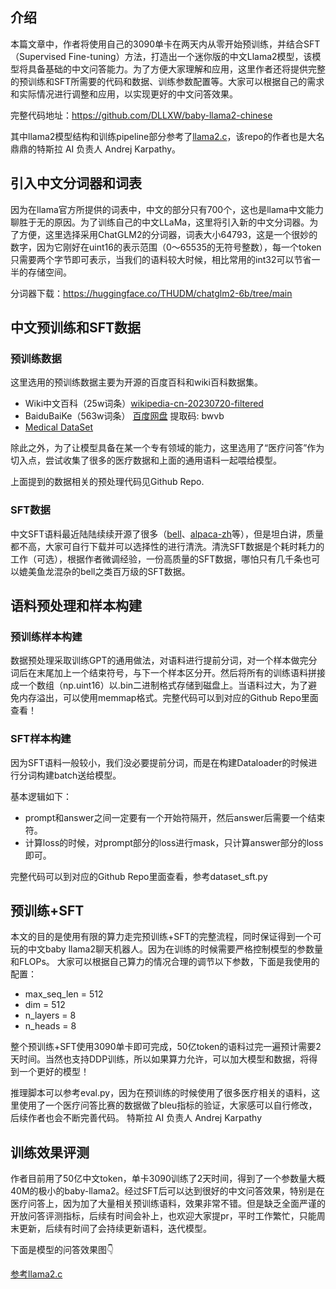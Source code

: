 

## 介绍

本篇文章中，作者将使用自己的3090单卡在两天内从零开始预训练，并结合SFT（Supervised Fine-tuning）方法，打造出一个迷你版的中文Llama2模型，该模型将具备基础的中文问答能力。为了方便大家理解和应用，这里作者还将提供完整的预训练和SFT所需要的代码和数据、训练参数配置等。大家可以根据自己的需求和实际情况进行调整和应用，以实现更好的中文问答效果。

完整代码地址：https://github.com/DLLXW/baby-llama2-chinese

其中llama2模型结构和训练pipeline部分参考了[llama2.c](https://github.com/karpathy/llama2.c)，该repo的作者也是大名鼎鼎的特斯拉 AI 负责人 Andrej Karpathy。

## 引入中文分词器和词表

因为在llama官方所提供的词表中，中文的部分只有700个，这也是llama中文能力聊胜于无的原因。为了训练自己的中文LLaMa，这里将引入新的中文分词器。为了方便，这里选择采用ChatGLM2的分词器，词表大小64793，这是一个很妙的数字，因为它刚好在uint16的表示范围（0～65535的无符号整数），每一个token只需要两个字节即可表示，当我们的语料较大时候，相比常用的int32可以节省一半的存储空间。

分词器下载：https://huggingface.co/THUDM/chatglm2-6b/tree/main

## 中文预训练和SFT数据

### 预训练数据
这里选用的预训练数据主要为开源的百度百科和wiki百科数据集。
- Wiki中文百科（25w词条）[wikipedia-cn-20230720-filtered](https://huggingface.co/datasets/pleisto/wikipedia-cn-20230720-filtered)
- BaiduBaiKe（563w词条）
[百度网盘](https://pan.baidu.com/s/1jIpCHnWLTNYabftavo3DVw?pwd=bwvb)
 提取码: bwvb
- [Medical DataSet](https://huggingface.co/datasets/shibing624/medical/tree/main)

除此之外，为了让模型具备在某一个专有领域的能力，这里选用了“医疗问答”作为切入点，尝试收集了很多的医疗数据和上面的通用语料一起喂给模型。

上面提到的数据相关的预处理代码见Github Repo.

### SFT数据
中文SFT语料最近陆陆续续开源了很多（[bell](https://huggingface.co/datasets/BelleGroup/train_1M_CN)、[alpaca-zh](https://huggingface.co/datasets/shibing624/alpaca-zh)等），但是坦白讲，质量都不高，大家可自行下载并可以选择性的进行清洗。清洗SFT数据是个耗时耗力的工作（可选），根据作者微调经验，一份高质量的SFT数据，哪怕只有几千条也可以媲美鱼龙混杂的bell之类百万级的SFT数据。

## 语料预处理和样本构建
### 预训练样本构建
数据预处理采取训练GPT的通用做法，对语料进行提前分词，对一个样本做完分词后在末尾加上一个结束符号，与下一个样本区分开。然后将所有的训练语料拼接成一个数组（np.uint16）以.bin二进制格式存储到磁盘上。当语料过大，为了避免内存溢出，可以使用memmap格式。完整代码可以到对应的Github Repo里面查看！

### SFT样本构建
因为SFT语料一般较小，我们没必要提前分词，而是在构建Dataloader的时候进行分词构建batch送给模型。

基本逻辑如下：
- prompt和answer之间一定要有一个开始符隔开，然后answer后需要一个结束符。
- 计算loss的时候，对prompt部分的loss进行mask，只计算answer部分的loss即可。

完整代码可以到对应的Github Repo里面查看，参考dataset_sft.py

## 预训练+SFT

本文的目的是使用有限的算力走完预训练+SFT的完整流程，同时保证得到一个可玩的中文baby llama2聊天机器人。因为在训练的时候需要严格控制模型的参数量和FLOPs。
大家可以根据自己算力的情况合理的调节以下参数，下面是我使用的配置：
- max_seq_len = 512
- dim = 512
- n_layers = 8
- n_heads = 8

整个预训练+SFT使用3090单卡即可完成，50亿token的语料过完一遍预计需要2天时间。当然也支持DDP训练，所以如果算力允许，可以加大模型和数据，将得到一个更好的模型！

推理脚本可以参考eval.py，因为在预训练的时候使用了很多医疗相关的语料，这里使用了一个医疗问答比赛的数据做了bleu指标的验证，大家感可以自行修改，后续作者也会不断完善代码。
特斯拉 AI 负责人 Andrej Karpathy 

## 训练效果评测
作者目前用了50亿中文token，单卡3090训练了2天时间，得到了一个参数量大概40M的极小的baby-llama2。经过SFT后可以达到很好的中文问答效果，特别是在医疗问答上，因为加了大量相关预训练语料，效果非常不错。但是缺乏全面严谨的开放问答评测指标，后续有时间会补上，也欢迎大家提pr，平时工作繁忙，只能周末更新，后续有时间了会持续更新语料，迭代模型。

下面是模型的问答效果图👇

[参考llama2.c](https://github.com/karpathy/llama2.c)


